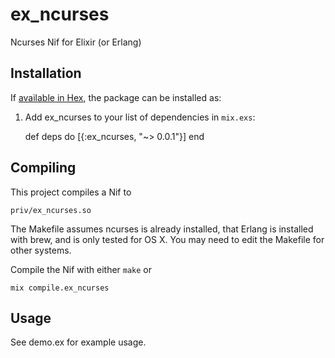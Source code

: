 # ex_ncurses
Ncurses Nif for Elixir (or Erlang)

## Installation

If [available in Hex](https://hex.pm/docs/publish), the package can be installed as:

  1. Add ex_ncurses to your list of dependencies in `mix.exs`:

        def deps do
          [{:ex_ncurses, "~> 0.0.1"}]
        end

## Compiling

This project compiles a Nif to

    priv/ex_ncurses.so

The Makefile assumes ncurses is already installed, that Erlang is installed with brew, and is only tested for OS X.  You may need to edit the Makefile for other systems.

Compile the Nif with either <code>make</code> or

    mix compile.ex_ncurses

## Usage
See demo.ex for example usage.
